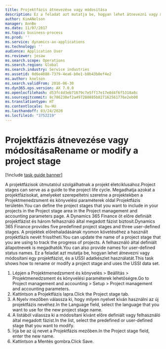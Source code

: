 ```yaml
---
title: Projektfázis átnevezése vagy módosítása
description: Ez a feladat azt mutatja be, hogyan lehet átnevezni vagy módosítani egy projektfázist.
author: KimANelson
manager: AnnBe
ms.date: 11/07/2017
ms.topic: business-process
ms.prod: ''
ms.service: dynamics-ax-applications
ms.technology: ''
audience: Application User
ms.reviewer: josaw
ms.search.scope: Operations
ms.search.region: Global
ms.search.industry: Service industries
ms.assetid: 0d6e4888-7379-4ea6-b0e1-b8b43b0ef4e2
ms.author: knelson
ms.search.validFrom: 2016-06-30
ms.dyn365.ops.version: AX 7.0.0
ms.openlocfilehash: d53fc4d3eb71679c7e5ff17e17e8d4f6f5318a8c
ms.sourcegitcommit: 8c786230ef2a497280885b827162561776e2eb00
ms.translationtype: HT
ms.contentlocale: hu-HU
ms.lasthandoff: 03/24/2020
ms.locfileid: "3752219"
---
```

# <a name="rename-or-modify-a-project-stage"></a><span data-ttu-id="c9afb-103">Projektfázis átnevezése vagy módosítása</span><span class="sxs-lookup"><span data-stu-id="c9afb-103">Rename or modify a project stage</span></span>

[!include [task guide banner](../../includes/task-guide-banner.md)]

<span data-ttu-id="c9afb-104">A projektfázisok útmutatóul szolgálhatnak a projekt életciklusához.</span><span class="sxs-lookup"><span data-stu-id="c9afb-104">Project stages can serve as a guide to the project life cycle.</span></span> <span data-ttu-id="c9afb-105">Megadhatja azokat a projektfázisokat, amelyeket szerepeltetni szeretne a projektekben a Projektmenedzsment és könyvelési paraméterek oldal Projektfázis területén.</span><span class="sxs-lookup"><span data-stu-id="c9afb-105">You can define the project stages that you want to include in your projects in the Project stage area in the Project management and accounting parameters page.</span></span> <span data-ttu-id="c9afb-106">A Dynamics 365 Finance öt előre definiált projektfázist és három felhasználó által megadott fázist biztosít.</span><span class="sxs-lookup"><span data-stu-id="c9afb-106">Dynamics 365 Finance provides five predefined project stages and three user-defined stages.</span></span> <span data-ttu-id="c9afb-107">A projektek előrehaladásának nyomon követéséhez a használt projektfázis nevét frissítheti.</span><span class="sxs-lookup"><span data-stu-id="c9afb-107">You can update the name of a project stage that you are using to track the progress of projects.</span></span> <span data-ttu-id="c9afb-108">A felhasználó által definiált állapotnevek is megadhatók.</span><span class="sxs-lookup"><span data-stu-id="c9afb-108">You can also provide names for user-defined status names.</span></span> <span data-ttu-id="c9afb-109">Ez a feladat azt mutatja be, hogyan lehet átnevezni vagy módosítani egy projektfázist, és a USSI adatkészlet használatát.</span><span class="sxs-lookup"><span data-stu-id="c9afb-109">This task shows how to rename or modify a project stage and uses the USSI data set.</span></span>

1. <span data-ttu-id="c9afb-110">Lépjen a Projektmenedzsment és könyvelés > Beállítás > Projektmenedzsment és könyvelési paraméterek lehetőségre.</span><span class="sxs-lookup"><span data-stu-id="c9afb-110">Go to Project management and accounting > Setup > Project management and accounting parameters.</span></span>
2. <span data-ttu-id="c9afb-111">Kattintson a Projektfázis lapra.</span><span class="sxs-lookup"><span data-stu-id="c9afb-111">Click the Project stage tab.</span></span>
3. <span data-ttu-id="c9afb-112">A Nyelv mezőben válassza ki, hogy milyen nyelvet kíván használni az új projektfázis nevéhez.</span><span class="sxs-lookup"><span data-stu-id="c9afb-112">In the Language field, select the language that you want to use for the new project stage name.</span></span>
4. <span data-ttu-id="c9afb-113">A listából válassza ki a módosítani kívánt előre definiált vagy felhasználó által megadott fázist.</span><span class="sxs-lookup"><span data-stu-id="c9afb-113">In the list, select the predefined or user-defined stage that you want to modify.</span></span> 
5. <span data-ttu-id="c9afb-114">Írja be az új nevet a Projektfázis mezőben.</span><span class="sxs-lookup"><span data-stu-id="c9afb-114">In the Project stage field, enter the new name.</span></span>
6. <span data-ttu-id="c9afb-115">Kattintson a Mentés gombra.</span><span class="sxs-lookup"><span data-stu-id="c9afb-115">Click Save.</span></span>
